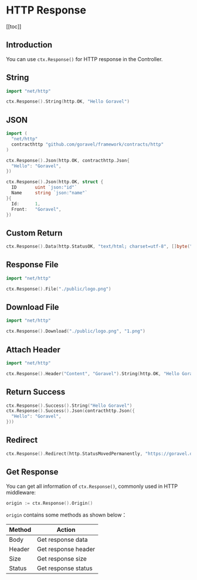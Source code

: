 # HTTP Response

[[toc]]

## Introduction

You can use `ctx.Response()` for HTTP response in the Controller.

## String

```go
import "net/http"

ctx.Response().String(http.OK, "Hello Goravel")
```

## JSON

```go
import (
  "net/http"
  contracthttp "github.com/goravel/framework/contracts/http"
)

ctx.Response().Json(http.OK, contracthttp.Json{
  "Hello": "Goravel",
})

ctx.Response().Json(http.OK, struct {
  ID       uint `json:"id"`
  Name     string `json:"name"`
}{
  Id:      1,
  Front:   "Goravel",
})
```

## Custom Return

```go
ctx.Response().Data(http.StatusOK, "text/html; charset=utf-8", []byte("<b>Goravel</b>"))
```

## Response File

```go
import "net/http"

ctx.Response().File("./public/logo.png")
```

## Download File

```go
import "net/http"

ctx.Response().Download("./public/logo.png", "1.png")
```

## Attach Header

```go
import "net/http"

ctx.Response().Header("Content", "Goravel").String(http.OK, "Hello Goravel")
```

## Return Success

```go
ctx.Response().Success().String("Hello Goravel")
ctx.Response().Success().Json(contracthttp.Json({
  "Hello": "Goravel",
}))
```

## Redirect

```go
ctx.Response().Redirect(http.StatusMovedPermanently, "https://goravel.dev")
```

## Get Response

You can get all information of `ctx.Response()`, commonly used in HTTP middleware:

```go
origin := ctx.Response().Origin()
```

`origin` contains some methods as shown below：

| Method        | Action           |
| -----------  | -------------- |
| Body         | Get response data     |
| Header       | Get response header |
| Size         | Get response size     |
| Status       | Get response status   |

<CommentService/>